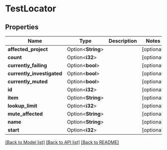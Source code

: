 # TestLocator

## Properties

Name | Type | Description | Notes
------------ | ------------- | ------------- | -------------
**affected_project** | Option<**String**> |  | [optional]
**count** | Option<**i32**> |  | [optional]
**currently_failing** | Option<**bool**> |  | [optional]
**currently_investigated** | Option<**bool**> |  | [optional]
**currently_muted** | Option<**bool**> |  | [optional]
**id** | Option<**i32**> |  | [optional]
**item** | Option<**String**> |  | [optional]
**lookup_limit** | Option<**i32**> |  | [optional]
**mute_affected** | Option<**String**> |  | [optional]
**name** | Option<**String**> |  | [optional]
**start** | Option<**i32**> |  | [optional]

[[Back to Model list]](../README.md#documentation-for-models) [[Back to API list]](../README.md#documentation-for-api-endpoints) [[Back to README]](../README.md)


